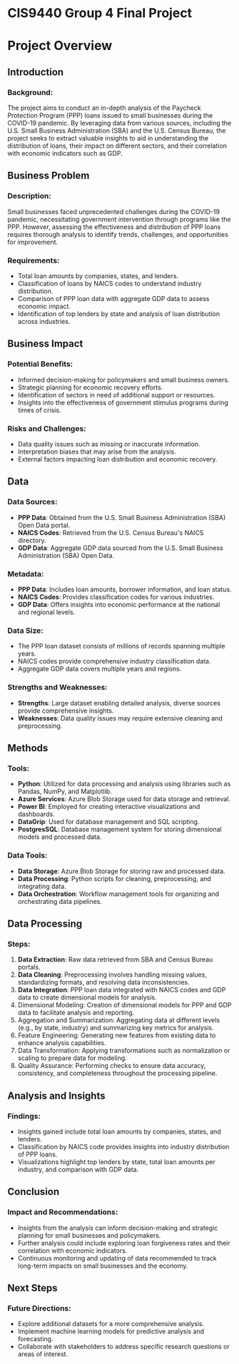 # CIS9440 Group 4 Final Project

# Project Overview

## Introduction

### Background:
The project aims to conduct an in-depth analysis of the Paycheck Protection Program (PPP) loans issued to small businesses during the COVID-19 pandemic. By leveraging data from various sources, including the U.S. Small Business Administration (SBA) and the U.S. Census Bureau, the project seeks to extract valuable insights to aid in understanding the distribution of loans, their impact on different sectors, and their correlation with economic indicators such as GDP.

## Business Problem

### Description:
Small businesses faced unprecedented challenges during the COVID-19 pandemic, necessitating government intervention through programs like the PPP. However, assessing the effectiveness and distribution of PPP loans requires thorough analysis to identify trends, challenges, and opportunities for improvement.

### Requirements:
- Total loan amounts by companies, states, and lenders.
- Classification of loans by NAICS codes to understand industry distribution.
- Comparison of PPP loan data with aggregate GDP data to assess economic impact.
- Identification of top lenders by state and analysis of loan distribution across industries.

## Business Impact

### Potential Benefits:
- Informed decision-making for policymakers and small business owners.
- Strategic planning for economic recovery efforts.
- Identification of sectors in need of additional support or resources.
- Insights into the effectiveness of government stimulus programs during times of crisis.

### Risks and Challenges:
- Data quality issues such as missing or inaccurate information.
- Interpretation biases that may arise from the analysis.
- External factors impacting loan distribution and economic recovery.

## Data

### Data Sources:
- **PPP Data**: Obtained from the U.S. Small Business Administration (SBA) Open Data portal.
- **NAICS Codes**: Retrieved from the U.S. Census Bureau's NAICS directory.
- **GDP Data**: Aggregate GDP data sourced from the U.S. Small Business Administration (SBA) Open Data.

### Metadata:
- **PPP Data**: Includes loan amounts, borrower information, and loan status.
- **NAICS Codes**: Provides classification codes for various industries.
- **GDP Data**: Offers insights into economic performance at the national and regional levels.

### Data Size:
- The PPP loan dataset consists of millions of records spanning multiple years.
- NAICS codes provide comprehensive industry classification data.
- Aggregate GDP data covers multiple years and regions.

### Strengths and Weaknesses:
- **Strengths**: Large dataset enabling detailed analysis, diverse sources provide comprehensive insights.
- **Weaknesses**: Data quality issues may require extensive cleaning and preprocessing.

## Methods

### Tools:
- **Python**: Utilized for data processing and analysis using libraries such as Pandas, NumPy, and Matplotlib.
- **Azure Services**: Azure Blob Storage used for data storage and retrieval.
- **Power BI**: Employed for creating interactive visualizations and dashboards.
- **DataGrip**: Used for database management and SQL scripting.
- **PostgresSQL**: Database management system for storing dimensional models and processed data.

### Data Tools:
- **Data Storage**: Azure Blob Storage for storing raw and processed data.
- **Data Processing**: Python scripts for cleaning, preprocessing, and integrating data.
- **Data Orchestration**: Workflow management tools for organizing and orchestrating data pipelines.

## Data Processing

### Steps:
1. **Data Extraction**: Raw data retrieved from SBA and Census Bureau portals.
2. **Data Cleaning**: Preprocessing involves handling missing values, standardizing formats, and resolving data inconsistencies.
3. **Data Integration**: PPP loan data integrated with NAICS codes and GDP data to create dimensional models for analysis.
4. Dimensional Modeling: Creation of dimensional models for PPP and GDP data to facilitate analysis and reporting.
5. Aggregation and Summarization: Aggregating data at different levels (e.g., by state, industry) and summarizing key metrics for analysis.
6. Feature Engineering: Generating new features from existing data to enhance analysis capabilities.
7. Data Transformation: Applying transformations such as normalization or scaling to prepare data for modeling.
8. Quality Assurance: Performing checks to ensure data accuracy, consistency, and completeness throughout the processing pipeline.


## Analysis and Insights

### Findings:
- Insights gained include total loan amounts by companies, states, and lenders.
- Classification by NAICS code provides insights into industry distribution of PPP loans.
- Visualizations highlight top lenders by state, total loan amounts per industry, and comparison with GDP data.

## Conclusion

### Impact and Recommendations:
- Insights from the analysis can inform decision-making and strategic planning for small businesses and policymakers.
- Further analysis could include exploring loan forgiveness rates and their correlation with economic indicators.
- Continuous monitoring and updating of data recommended to track long-term impacts on small businesses and the economy.

## Next Steps

### Future Directions:
- Explore additional datasets for a more comprehensive analysis.
- Implement machine learning models for predictive analysis and forecasting.
- Collaborate with stakeholders to address specific research questions or areas of interest.
